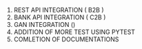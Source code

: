 1. REST API INTEGRATION ( B2B )
2. BANK API INTEGRATION ( C2B )
3. GAN INTEGRATION ()
4. ADDITION OF MORE TEST USING PYTEST
5. COMLETION OF DOCUMENTATIONS
